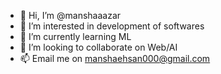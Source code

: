 - 👋 Hi, I’m @manshaaazar
- 👀 I’m interested in development of softwares
- 🌱 I’m currently learning ML
- 💞️ I’m looking to collaborate on Web/AI
- 📫 Email me on manshaehsan000@gmail.com

<!---
manshaaazar/manshaaazar is a ✨ special ✨ repository because its `README.md` (this file) appears on your GitHub profile.
You can click the Preview link to take a look at your changes.
--->
